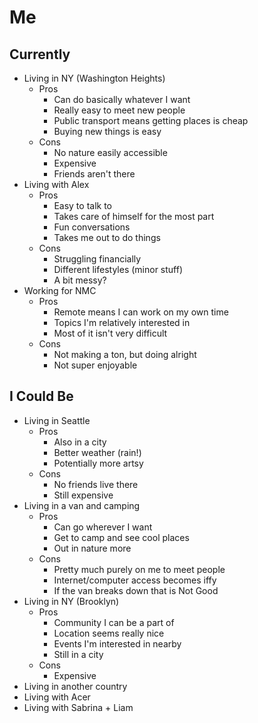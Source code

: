 # Me

## Currently

- Living in NY (Washington Heights)
  - Pros
    - Can do basically whatever I want
    - Really easy to meet new people
    - Public transport means getting places is cheap
    - Buying new things is easy
  - Cons
    - No nature easily accessible
    - Expensive
    - Friends aren't there
- Living with Alex
  - Pros
    - Easy to talk to
    - Takes care of himself for the most part
    - Fun conversations
    - Takes me out to do things
  - Cons
    - Struggling financially
    - Different lifestyles (minor stuff)
    - A bit messy?
- Working for NMC
  - Pros
    - Remote means I can work on my own time
    - Topics I'm relatively interested in
    - Most of it isn't very difficult
  - Cons
    - Not making a ton, but doing alright
    - Not super enjoyable

## I Could Be

- Living in Seattle
  - Pros
    - Also in a city
    - Better weather (rain!)
    - Potentially more artsy
  - Cons
    - No friends live there
    - Still expensive
- Living in a van and camping
  - Pros
    - Can go wherever I want
    - Get to camp and see cool places
    - Out in nature more
  - Cons
    - Pretty much purely on me to meet people
    - Internet/computer access becomes iffy
    - If the van breaks down that is Not Good
- Living in NY (Brooklyn)
  - Pros
    - Community I can be a part of
    - Location seems really nice
    - Events I'm interested in nearby
    - Still in a city
  - Cons
    - Expensive
- Living in another country
- Living with Acer
- Living with Sabrina + Liam
